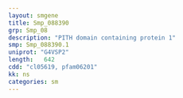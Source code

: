 ```yaml
---
layout: smgene
title: Smp_088390
grp: Smp_08
description: "PITH domain containing protein 1"
smp: Smp_088390.1
uniprot: "G4VSP2"
length:   642
cdd: "cl05619, pfam06201"
kk: ns
categories: sm
---
```


